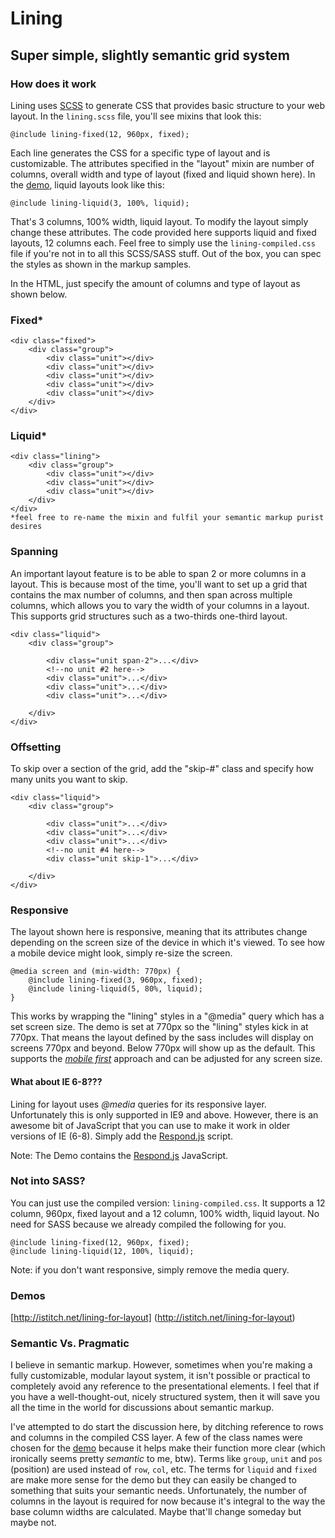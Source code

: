 Lining
===========

Super simple, slightly semantic grid system
-------------------------------------------

### How does it work
Lining uses [SCSS](http://sass-lang.com/) to generate CSS that provides basic structure to your web layout. In the `lining.scss` file, you'll see mixins that look this:
	
	@include lining-fixed(12, 960px, fixed);

Each line generates the CSS for a specific type of layout and is customizable. The attributes specified in the "layout" mixin are number of columns, overall width and type of layout (fixed and liquid shown here). In the [demo](http://istitch.net/lining-for-layout
), liquid layouts look like this:

	@include lining-liquid(3, 100%, liquid);

That's 3 columns, 100% width, liquid layout. To modify the layout simply change these attributes. The code provided here supports liquid and fixed layouts, 12 columns each. Feel free to simply use the `lining-compiled.css` file if you're not in to all this SCSS/SASS stuff. Out of the box, you can spec the styles as shown in the markup samples.

In the HTML, just specify the amount of columns and type of layout as shown below.

### Fixed*
	<div class="fixed">
		<div class="group">
			<div class="unit"></div>
			<div class="unit"></div>
			<div class="unit"></div>
			<div class="unit"></div>
			<div class="unit"></div>
		</div>
	</div>

### Liquid*
	<div class="lining">
		<div class="group">
			<div class="unit"></div>
			<div class="unit"></div>
			<div class="unit"></div>
		</div>
	</div>
	*feel free to re-name the mixin and fulfil your semantic markup purist desires

### Spanning
An important layout feature is to be able to span 2 or more columns in a layout. This is because most of the time, you'll want to set up a grid that contains the max number of columns, and then span across multiple columns, which allows you to vary the width of your columns in a layout. This supports grid structures such as a two-thirds one-third layout.

	<div class="liquid">
		<div class="group">

			<div class="unit span-2">...</div>
			<!--no unit #2 here-->
			<div class="unit">...</div>
			<div class="unit">...</div>
			<div class="unit">...</div>

		</div>
	</div>


### Offsetting
To skip over a section of the grid, add the "skip-#" class and specify how many units you want to skip.

	<div class="liquid">
		<div class="group">

			<div class="unit">...</div>
			<div class="unit">...</div>
			<div class="unit">...</div>
			<!--no unit #4 here-->
			<div class="unit skip-1">...</div>

		</div>
	</div>


### Responsive
The layout shown here is responsive, meaning that its attributes change depending on the screen size of the device in which it's viewed. To see how a mobile device might look, simply re-size the screen.

	@media screen and (min-width: 770px) {
		@include lining-fixed(3, 960px, fixed);
		@include lining-liquid(5, 80%, liquid);
	}
		
	
This works by wrapping the "lining" styles in a "@media" query which has a set screen size. The demo is set at 770px so the "lining" styles kick in at 770px. That means the layout defined by the sass includes will display on screens 770px and beyond. Below 770px will show up as the default. This supports the [*mobile first*](http://www.abookapart.com/products/mobile-first) approach and can be adjusted for any screen size. 


#### What about IE 6-8???
Lining for layout uses *@media* queries for its responsive layer. Unfortunately this is only supported in IE9 and above. However, there is an awesome bit of JavaScript that you can use to make it work in older versions of IE (6-8). Simply add the [Respond.js](https://github.com/scottjehl/Respond) script. 

Note: The Demo contains the [Respond.js](https://github.com/scottjehl/Respond) JavaScript.



### Not into SASS?
You can just use the compiled version: `lining-compiled.css`. It supports a 12 column, 960px, fixed layout and a 12 column, 100% width, liquid layout. No need for SASS because we already compiled the following for you.

	@include lining-fixed(12, 960px, fixed);
	@include lining-liquid(12, 100%, liquid);
	
Note: if you don't want responsive, simply remove the media query.


### Demos
[http://istitch.net/lining-for-layout] (http://istitch.net/lining-for-layout)

### Semantic Vs. Pragmatic
I believe in semantic markup. However, sometimes when you're making a fully customizable, modular layout system, it isn't possible or practical to completely avoid any reference to the presentational elements. I feel that if you have a well-thought-out, nicely structured system, then it will save you all the time in the world for discussions about semantic markup. 

I've attempted to do start the discussion here, by ditching reference to rows and columns in the compiled CSS layer. A few of the class names were chosen for the [demo](http://istitch.net/lining-for-layout
) because it helps make their function more clear (which ironically seems pretty *semantic* to me, btw). Terms like `group`, `unit` and `pos` (position) are used instead of `row`, `col`, etc. The terms for `liquid` and `fixed` are make more sense for the demo but they can easily be changed to something that suits your semantic needs. Unfortunately, the number of columns in the layout is required for now because it's integral to the way the base column widths are calculated. Maybe that'll change someday but maybe not.
   


